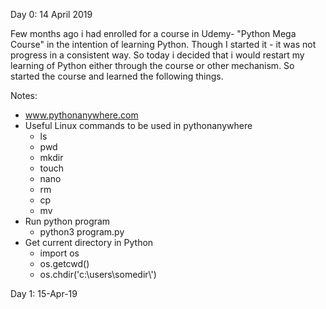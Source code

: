 Day 0: 14 April 2019

Few months ago i had enrolled for a course in Udemy- "Python Mega Course" in the intention of learning Python. Though I started it - it was not progress in a consistent way. So today i decided that i would restart my learning of Python either through the course or other mechanism. So started the course and learned the following things.

Notes:
- www.pythonanywhere.com
- Useful Linux commands to be used in pythonanywhere
  - ls 
  - pwd
  - mkdir
  - touch
  - nano
  - rm 
  - cp
  - mv
- Run python program
  - python3 program.py
- Get current directory in Python
  - import os
  - os.getcwd()
  - os.chdir('c:\\users\\somedir\\')

Day 1: 15-Apr-19



